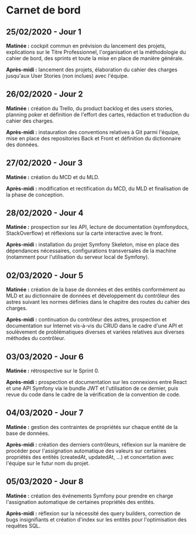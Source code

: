# Carnet de bord

## 25/02/2020 - Jour 1

**Matinée :** cockpit commun en prévision du lancement des projets, explications sur le Titre Professionnel, l'organisation et la méthodologie du cahier de bord, des sprints et toute la mise en place de manière générale.

**Après-midi :** lancement des projets, élaboration du cahier des charges jusqu'aux User Stories (non inclues) avec l'équipe.

## 26/02/2020 - Jour 2

**Matinée :** création du Trello, du product backlog et des users stories, planning poker et définition de l'effort des cartes, rédaction et traduction du cahier des charges.

**Après-midi :** instauration des conventions relatives à Git parmi l'équipe, mise en place des repositories Back et Front et définition du dictionnaire des données.

## 27/02/2020 - Jour 3

**Matinée :** création du MCD et du MLD.

**Après-midi :** modification et rectification du MCD, du MLD et finalisation de la phase de conception.

## 28/02/2020 - Jour 4

**Matinée :** prospection sur les API, lecture de documentation (symfonydocs, StackOverflow) et réflexions sur la carte interactive avec le front.

**Après-midi :** installation du projet Symfony Skeleton, mise en place des dépendances nécessaires, configurations transversales de la machine (notamment pour l'utilisation du serveur local de Symfony).

## 02/03/2020 - Jour 5

**Matinée :** création de la base de données et des entités conformément au MLD et au dictionnaire de données et développement du contrôleur des astres suivant les normes définies dans le chapitre des routes du cahier des charges.

**Après-midi :** continuation du contrôleur des astres, prospection et documentation sur Internet vis-à-vis du CRUD dans le cadre d'une API et soulèvement de problématiques diverses et variées relatives aux diverses méthodes du contrôleur.

## 03/03/2020 - Jour 6

**Matinée :** rétrospective sur le Sprint 0.

**Après-midi :** prospection et documentation sur les connexions entre React et une API Symfony via le bundle JWT et l'utilisation de ce dernier, puis revue du code dans le cadre de la vérification de la convention de code.

## 04/03/2020 - Jour 7

**Matinée :** gestion des contraintes de propriétés sur chaque entité de la base de données.

**Après-midi :** création des derniers contrôleurs, réflexion sur la manière de procéder pour l'assignation automatique des valeurs sur certaines propriétés des entités (createdAt, updatedAt, ...) et concertation avec l'équipe sur le futur nom du projet.

## 05/03/2020 - Jour 8

**Matinée :** création des événements Symfony pour prendre en charge l'assignation automatique de certaines propriétés des entités.

**Après-midi :** réflexion sur la nécessité des query builders, correction de bugs insignifiants et création d'index sur les entités pour l'optimisation des requêtes SQL.